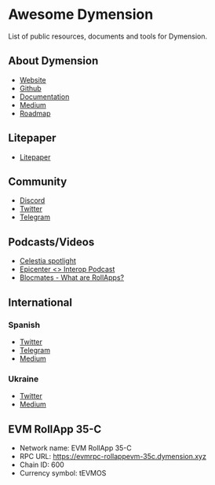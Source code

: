 # Awesome Dymension

List of public resources, documents and tools for Dymension.

## About Dymension

-   [Website](https://www.dymension.xyz/)
-   [Github](https://github.com/dymensionxyz)
-   [Documentation](https://docs.dymension.xyz/)
-   [Medium](https://medium.com/@dYmension)
-   [Roadmap](https://medium.com/@dymensionXYZ/the-path-forward-revisited-and-updated-1c30b50b1f62)

## Litepaper

-   [Litepaper](https://litepaper.dymension.xyz/)

## Community

-   [Discord](https://discord.gg/dymension)
-   [Twitter](https://twitter.com/dymension)
-   [Telegram](https://t.me/dymensionXYZ)

## Podcasts/Videos

-   [Celestia spotlight](https://www.youtube.com/watch?v=HsLMDRFMsWY&ab_channel=Celestia)
-   [Epicenter <> Interop Podcast](https://www.youtube.com/watch?v=O7j-MGbe4-8&ab_channel=EpicenterPodcast)
-   [Blocmates - What are RollApps?](https://www.youtube.com/watch?v=tNtksk1iMYE&t=19s)

## International

### Spanish

-   [Twitter](https://twitter.com/dymensionesp)
-   [Telegram](https://t.me/dYmensionXYZ_ES)
-   [Medium](https://medium.com/dymension-espa%C3%B1ol)

### Ukraine

-   [Twitter](https://twitter.com/dymensionUA)
-   [Medium](https://medium.com/@dymensionUA)

## EVM RollApp 35-C

-   Network name: EVM RollApp 35-C
-   RPC URL: https://evmrpc-rollappevm-35c.dymension.xyz
-   Chain ID: 600
-   Currency symbol: tEVMOS
